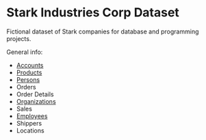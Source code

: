 # Stark Industries Corp Dataset

Fictional dataset of Stark companies for database and programming projects.

General info:
- [Accounts](https://github.com/sean-gits-py/stark_corp_dataset/tree/main/datasets/accounts)
- [Products](https://github.com/sean-gits-py/stark_corp_dataset/tree/main/datasets/products)
- [Persons](https://github.com/sean-gits-py/stark_corp_dataset/tree/main/datasets/persons)
- Orders
- Order Details
- [Organizations](https://github.com/sean-gits-py/stark_corp_dataset/tree/main/datasets/organizations)
- Sales
- [Employees](https://github.com/sean-gits-py/stark_corp_dataset/tree/main/datasets/employee)
- Shippers
- Locations
